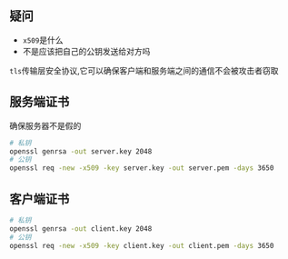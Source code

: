 ## 疑问
- `x509`是什么
- 不是应该把自己的公钥发送给对方吗

`tls`传输层安全协议,它可以确保客户端和服务端之间的通信不会被攻击者窃取
## 服务端证书
确保服务器不是假的
```bash
# 私钥
openssl genrsa -out server.key 2048
# 公钥
openssl req -new -x509 -key server.key -out server.pem -days 3650
```

## 客户端证书
```bash
# 私钥
openssl genrsa -out client.key 2048
# 公钥
openssl req -new -x509 -key client.key -out client.pem -days 3650
```